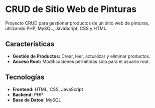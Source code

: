 # CRUD de Sitio Web de Pinturas

Proyecto CRUD para gestionar productos de un sitio web de pinturas, utilizando PHP, MySQL, JavaScript, CSS y HTML.

## Características
- **Gestión de Productos:** Crear, leer, actualizar y eliminar productos.
- **Acceso Root:** Modificaciones permitidas solo para el usuario root.

## Tecnologías
- **Frontend:** HTML, CSS, JavaScript
- **Backend:** PHP
- **Base de Datos:** MySQL


 
 
